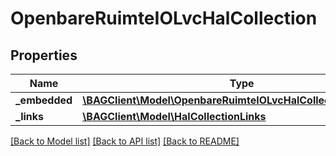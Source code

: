 # OpenbareRuimteIOLvcHalCollection

## Properties
Name | Type | Description | Notes
------------ | ------------- | ------------- | -------------
**_embedded** | [**\BAGClient\Model\OpenbareRuimteIOLvcHalCollectionEmbedded**](OpenbareRuimteIOLvcHalCollectionEmbedded.md) |  | [optional] 
**_links** | [**\BAGClient\Model\HalCollectionLinks**](HalCollectionLinks.md) |  | [optional] 

[[Back to Model list]](../../README.md#documentation-for-models) [[Back to API list]](../../README.md#documentation-for-api-endpoints) [[Back to README]](../../README.md)

